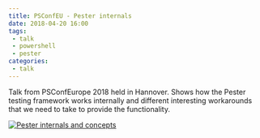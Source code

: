 ```yaml
---
title: PSConfEU - Pester internals
date: 2018-04-20 16:00
tags: 
 - talk
 - powershell
 - pester
categories:
 - talk
---
```


Talk from PSConfEurope 2018 held in Hannover. Shows how the Pester testing framework works internally and different interesting workarounds that we need to take to provide the functionality.

<!-- more -->

[![Pester internals and concepts](http://img.youtube.com/vi/Wc-9B_MqxYs/0.jpg)](https://www.youtube.com/watch?v=Wc-9B_MqxYs "Pester internals and concepts")